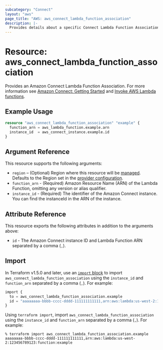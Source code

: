 ```yaml
---
subcategory: "Connect"
layout: "aws"
page_title: "AWS: aws_connect_lambda_function_association"
description: |-
  Provides details about a specific Connect Lambda Function Association.
---
```


# Resource: aws_connect_lambda_function_association

Provides an Amazon Connect Lambda Function Association. For more information see
[Amazon Connect: Getting Started](https://docs.aws.amazon.com/connect/latest/adminguide/amazon-connect-get-started.html) and [Invoke AWS Lambda functions](https://docs.aws.amazon.com/connect/latest/adminguide/connect-lambda-functions.html).

## Example Usage

```terraform
resource "aws_connect_lambda_function_association" "example" {
  function_arn = aws_lambda_function.example.arn
  instance_id  = aws_connect_instance.example.id
}
```

## Argument Reference

This resource supports the following arguments:

* `region` – (Optional) Region where this resource will be [managed](https://docs.aws.amazon.com/general/latest/gr/rande.html#regional-endpoints). Defaults to the Region set in the [provider configuration](https://registry.terraform.io/providers/hashicorp/aws/latest/docs#aws-configuration-reference).
* `function_arn` - (Required) Amazon Resource Name (ARN) of the Lambda Function, omitting any version or alias qualifier.
* `instance_id` - (Required) The identifier of the Amazon Connect instance. You can find the instanceId in the ARN of the instance.

## Attribute Reference

This resource exports the following attributes in addition to the arguments above:

* `id` - The Amazon Connect instance ID and Lambda Function ARN separated by a comma (`,`).

## Import

In Terraform v1.5.0 and later, use an [`import` block](https://developer.hashicorp.com/terraform/language/import) to import `aws_connect_lambda_function_association` using the `instance_id` and `function_arn` separated by a comma (`,`). For example:

```terraform
import {
  to = aws_connect_lambda_function_association.example
  id = "aaaaaaaa-bbbb-cccc-dddd-111111111111,arn:aws:lambda:us-west-2:123456789123:function:example"
}
```

Using `terraform import`, import `aws_connect_lambda_function_association` using the `instance_id` and `function_arn` separated by a comma (`,`). For example:

```console
% terraform import aws_connect_lambda_function_association.example aaaaaaaa-bbbb-cccc-dddd-111111111111,arn:aws:lambda:us-west-2:123456789123:function:example
```
